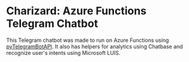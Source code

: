 # Charizard: Azure Functions Telegram Chatbot

This Telegram chatbot was made to run on Azure Functions using [pyTelegramBotAPI](https://github.com/eternnoir/pyTelegramBotAPI). It also has helpers for analytics using Chatbase and recognize user's intents using Microsoft LUIS.